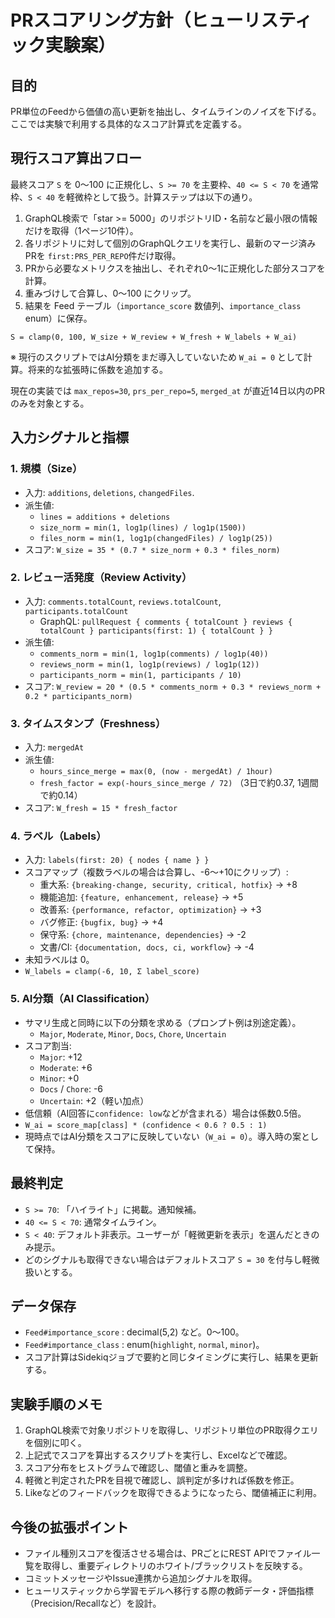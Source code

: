 # PRスコアリング方針（ヒューリスティック実験案）

## 目的
PR単位のFeedから価値の高い更新を抽出し、タイムラインのノイズを下げる。ここでは実験で利用する具体的なスコア計算式を定義する。

## 現行スコア算出フロー
最終スコア `S` を 0〜100 に正規化し、`S >= 70` を主要枠、`40 <= S < 70` を通常枠、`S < 40` を軽微枠として扱う。計算ステップは以下の通り。

1. GraphQL検索で「star >= 5000」のリポジトリID・名前など最小限の情報だけを取得（1ページ10件）。
2. 各リポジトリに対して個別のGraphQLクエリを実行し、最新のマージ済みPRを `first:PRS_PER_REPO`件だけ取得。
3. PRから必要なメトリクスを抽出し、それぞれ0〜1に正規化した部分スコアを計算。
4. 重みづけして合算し、0〜100 にクリップ。
5. 結果を Feed テーブル（`importance_score` 数値列、`importance_class` enum）に保存。

`S = clamp(0, 100, W_size + W_review + W_fresh + W_labels + W_ai)`

※ 現行のスクリプトではAI分類をまだ導入していないため `W_ai = 0` として計算。将来的な拡張時に係数を追加する。

現在の実装では `max_repos=30`, `prs_per_repo=5`, `merged_at` が直近14日以内のPRのみを対象とする。

## 入力シグナルと指標

### 1. 規模（Size）
- 入力: `additions`, `deletions`, `changedFiles`.
- 派生値:
  - `lines = additions + deletions`
  - `size_norm = min(1, log1p(lines) / log1p(1500))`
  - `files_norm = min(1, log1p(changedFiles) / log1p(25))`
- スコア: `W_size = 35 * (0.7 * size_norm + 0.3 * files_norm)`

### 2. レビュー活発度（Review Activity）
- 入力: `comments.totalCount`, `reviews.totalCount`, `participants.totalCount`
  - GraphQL: `pullRequest { comments { totalCount } reviews { totalCount } participants(first: 1) { totalCount } }`
- 派生値:
  - `comments_norm = min(1, log1p(comments) / log1p(40))`
  - `reviews_norm = min(1, log1p(reviews) / log1p(12))`
  - `participants_norm = min(1, participants / 10)`
- スコア: `W_review = 20 * (0.5 * comments_norm + 0.3 * reviews_norm + 0.2 * participants_norm)`

### 3. タイムスタンプ（Freshness）
- 入力: `mergedAt`
- 派生値:
  - `hours_since_merge = max(0, (now - mergedAt) / 1hour)`
  - `fresh_factor = exp(-hours_since_merge / 72)` （3日で約0.37, 1週間で約0.14）
- スコア: `W_fresh = 15 * fresh_factor`

### 4. ラベル（Labels）
- 入力: `labels(first: 20) { nodes { name } }`
- スコアマップ（複数ラベルの場合は合算し、-6〜+10にクリップ）:
  - 重大系: `{breaking-change, security, critical, hotfix}` → +8
  - 機能追加: `{feature, enhancement, release}` → +5
  - 改善系: `{performance, refactor, optimization}` → +3
  - バグ修正: `{bugfix, bug}` → +4
  - 保守系: `{chore, maintenance, dependencies}` → -2
  - 文書/CI: `{documentation, docs, ci, workflow}` → -4
- 未知ラベルは 0。
- `W_labels = clamp(-6, 10, Σ label_score)`

### 5. AI分類（AI Classification）
- サマリ生成と同時に以下の分類を求める（プロンプト例は別途定義）。
  - `Major`, `Moderate`, `Minor`, `Docs`, `Chore`, `Uncertain`
- スコア割当:
  - `Major`: +12
  - `Moderate`: +6
  - `Minor`: +0
  - `Docs` / `Chore`: -6
  - `Uncertain`: +2（軽い加点）
- 低信頼（AI回答に`confidence: low`などが含まれる）場合は係数0.5倍。
- `W_ai = score_map[class] * (confidence < 0.6 ? 0.5 : 1)`
- 現時点ではAI分類をスコアに反映していない（`W_ai = 0`）。導入時の案として保持。

## 最終判定
- `S >= 70`: 「ハイライト」に掲載。通知候補。
- `40 <= S < 70`: 通常タイムライン。
- `S < 40`: デフォルト非表示。ユーザーが「軽微更新を表示」を選んだときのみ提示。
- どのシグナルも取得できない場合はデフォルトスコア `S = 30` を付与し軽微扱いとする。

## データ保存
- `Feed#importance_score` : decimal(5,2) など。0〜100。
- `Feed#importance_class` : enum(`highlight`, `normal`, `minor`)。
- スコア計算はSidekiqジョブで要約と同じタイミングに実行し、結果を更新する。

## 実験手順のメモ
1. GraphQL検索で対象リポジトリを取得し、リポジトリ単位のPR取得クエリを個別に叩く。
2. 上記式でスコアを算出するスクリプトを実行し、Excelなどで確認。
3. スコア分布をヒストグラムで確認し、閾値と重みを調整。
4. 軽微と判定されたPRを目視で確認し、誤判定が多ければ係数を修正。
5. Likeなどのフィードバックを取得できるようになったら、閾値補正に利用。

## 今後の拡張ポイント
- ファイル種別スコアを復活させる場合は、PRごとにREST APIでファイル一覧を取得し、重要ディレクトリのホワイト/ブラックリストを反映する。
- コミットメッセージやIssue連携から追加シグナルを取得。
- ヒューリスティックから学習モデルへ移行する際の教師データ・評価指標（Precision/Recallなど）を設計。
